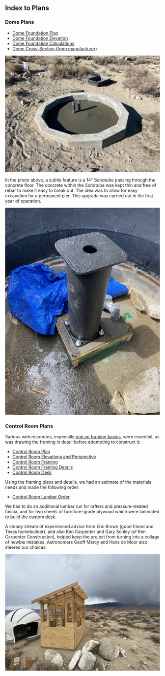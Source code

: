 ## Index to Plans

### Dome Plans

* [Dome Foundation Plan](./DomeFoundationPlan.pdf)
* [Dome Foundation Elevation](./DomeFoundationElevation.pdf)
* [Dome Foundation Calculations](./DomeFoundationCalculations.pdf)
* [Dome Cross-Section (from manufacturer)](./DomeCrossSection.gif)

<img src="../../photos/DomeFoundation.jpeg" alt="Dome Foundation" width=600 />

In the photo above, a subtle feature is a 14" Sonotube passing through the concrete floor. The concrete within the Sonotube was kept thin and free of rebar to make it easy to break out. The idea
was to allow for easy excavation for a permanent pier. This upgrade was carried out in the first year of operation.

<img src="../../photos/PermanentPier.jpeg" alt="Permanent Pier" width=600 />

### Control Room Plans

Various web resources, especially [one on framing basics](https://theinspiringinvestment.com/diy-framing-basics/), were essential, as was drawing the framing in detail before attempting to construct it:

* [Control Room Plan](./ControlRoomPlan.pdf)
* [Control Room Elevations and Perspective](./ControlRoomElevationsAndPerspective.pdf)
* [Control Room Framing](./ControlRoomFraming.pdf)
* [Control Room Framing Details](./ControlRoomFramingDetails.pdf)
* [Control Room Desk](./ControlRoomDesk.pdf)

Using the framing plans and details,
we had an estimate of the materials needs and made the following order:

* [Control Room Lumber Order](./ControlRoomLumber.pdf)

We had to do an additional lumber run for rafters and pressure-treated fascia, and for two sheets of furniture-grade plywood which were laminated to build the custom desk.

A steady stream of experienced advice from Eric Brown (good friend and Texas homebuilder), and also Ken Carpenter and Gary Schley (of Ken Carpenter Construction), helped keep the project from turning into a collage of newbie mistakes. Astronomers Geoff Marcy and Hans de Moor also steered our choices.

<img src="../../photos/ControlRoomFraming.jpeg" alt="Control Room Framing" width=600 />
